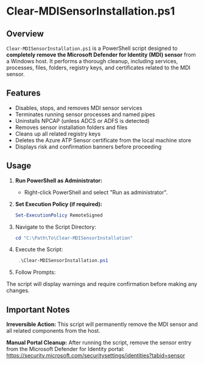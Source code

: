 # Clear-MDISensorInstallation.ps1

## Overview

`Clear-MDISensorInstallation.ps1` is a PowerShell script designed to **completely remove the Microsoft Defender for Identity (MDI) sensor** from a Windows host. It performs a thorough cleanup, including services, processes, files, folders, registry keys, and certificates related to the MDI sensor.

## Features

- Disables, stops, and removes MDI sensor services
- Terminates running sensor processes and named pipes
- Uninstalls NPCAP (unless ADCS or ADFS is detected)
- Removes sensor installation folders and files
- Cleans up all related registry keys
- Deletes the Azure ATP Sensor certificate from the local machine store
- Displays risk and confirmation banners before proceeding

## Usage

1. **Run PowerShell as Administrator:**
   - Right-click PowerShell and select "Run as administrator".

2. **Set Execution Policy (if required):**
   ```powershell
   Set-ExecutionPolicy RemoteSigned
3. Navigate to the Script Directory:
    ```powershell
   cd "C:\Path\To\Clear-MDISensorInstallation"
4. Execute the Script:
   ```powershell
    .\Clear-MDISensorInstallation.ps1
5. Follow Prompts:

The script will display warnings and require confirmation before making any changes.

## Important Notes
**Irreversible Action:** This script will permanently remove the MDI sensor and all related components from the host.

**Manual Portal Cleanup:** After running the script, remove the sensor entry from the Microsoft Defender for Identity portal:
https://security.microsoft.com/securitysettings/identities?tabid=sensor